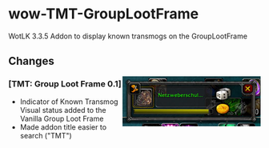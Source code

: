 # wow-TMT-GroupLootFrame

WotLK 3.3.5 Addon to display known transmogs on the GroupLootFrame

## Changes

<img src="https://raw.githubusercontent.com/telkar-rg/wow-TMT-GroupLootFrame/refs/heads/main/_IMG/1.png" align="right">

### [TMT: Group Loot Frame 0.1]
- Indicator of Known Transmog Visual status added to the Vanilla Group Loot Frame
- Made addon title easier to search ("TMT")